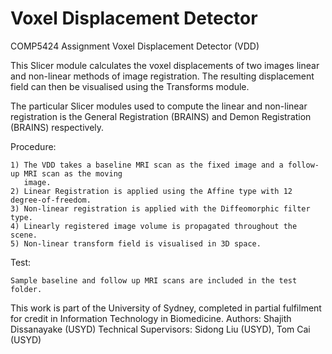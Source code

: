 # Voxel Displacement Detector
COMP5424 Assignment Voxel Displacement Detector (VDD)

This Slicer module calculates the voxel displacements of two images linear and non-linear methods of
image registration. The resulting displacement field can then be visualised using the Transforms module.


The particular Slicer modules used to compute the linear and non-linear registration is the General Registration (BRAINS) and Demon Registration (BRAINS) respectively.

Procedure:

	1) The VDD takes a baseline MRI scan as the fixed image and a follow-up MRI scan as the moving 
	   image.
	2) Linear Registration is applied using the Affine type with 12 degree-of-freedom.
	3) Non-linear registration is applied with the Diffeomorphic filter type.
	4) Linearly registered image volume is propagated throughout the scene.
	5) Non-linear transform field is visualised in 3D space.

Test:

	Sample baseline and follow up MRI scans are included in the test folder.

This work is part of the University of Sydney, completed in partial fulfilment for credit in Information Technology in Biomedicine. 
Authors: Shajith Dissanayake (USYD)
Technical Supervisors: Sidong Liu (USYD), Tom Cai (USYD)
